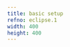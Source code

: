 ```yaml
---
title: basic setup
refno: eclipse.1
width: 400
height: 400
---
```


<script>
function setup() {
  canvas = createCanvas(400, 400);
}
function draw() {
  background(220);
}</script>
